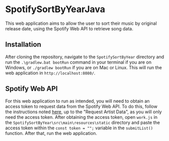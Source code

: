 # SpotifySortByYearJava
This web application aims to allow the user to sort their music by original release date, using the Spotify Web API to retrieve song data.
## Installation 
After cloning the repository, navigate to the `SpotifySortByYear` directory and run the `.\gradlew.bat bootRun` command in your terminal if you are on Windows, or `./gradlew bootRun` if you are on Mac or Linux. This will run the web application in `http://localhost:8080/`.
## Spotify Web API
For this web application to run as intended, you will need to obtain an access token to request data from the Spotify Web API. To do this, follow the instructions noted [here](https://developer.spotify.com/documentation/web-api/tutorials/getting-started#request-an-access-token), up to the "Request Artist Data", as you will only need the access token. After obtaining the access token, open `work.js` in the `SpotifySortByYear\src\main\resources\static` directory and paste the access token within the `const token = "";` variable in the `submitList()` function. After that, run the web application.